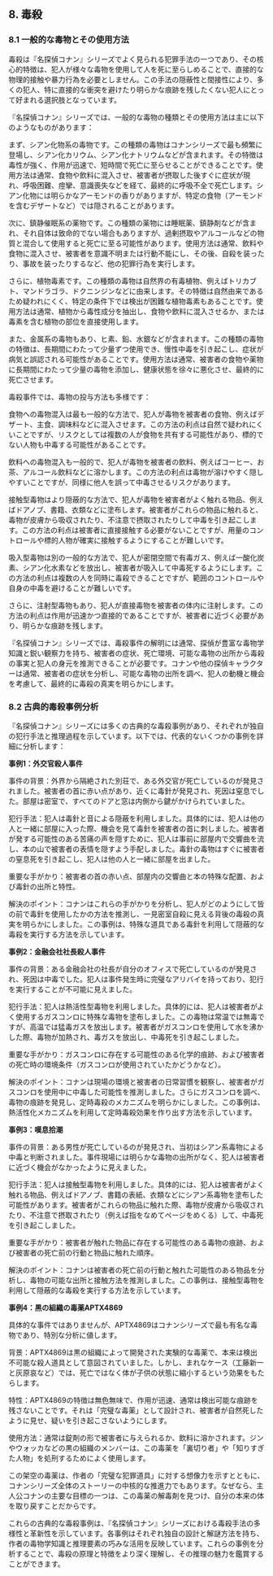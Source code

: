 ## 8. 毒殺

### 8.1 一般的な毒物とその使用方法

毒殺は『名探偵コナン』シリーズでよく見られる犯罪手法の一つであり、その核心的特徴は、犯人が様々な毒物を使用して人を死に至らしめることで、直接的な物理的接触や暴力行為を必要としません。この手法の隠蔽性と間接性により、多くの犯人、特に直接的な衝突を避けたり明らかな痕跡を残したくない犯人にとって好まれる選択肢となっています。

『名探偵コナン』シリーズでは、一般的な毒物の種類とその使用方法は主に以下のようなものがあります：

まず、シアン化物系の毒物です。この種類の毒物はコナンシリーズで最も頻繁に登場し、シアン化カリウム、シアン化ナトリウムなどが含まれます。その特徴は毒性が強く、作用が迅速で、短時間で死亡に至らせることができることです。使用方法は通常、食物や飲料に混入させ、被害者が摂取した後すぐに症状が現れ、呼吸困難、痙攣、意識喪失などを経て、最終的に呼吸不全で死亡します。シアン化物には明らかなアーモンドの香りがありますが、特定の食物（アーモンドを含むデザートなど）では隠されることがあります。

次に、鎮静催眠系の薬物です。この種類の薬物には睡眠薬、鎮静剤などが含まれ、それ自体は致命的でない場合もありますが、過剰摂取やアルコールなどの物質と混合して使用すると死亡に至る可能性があります。使用方法は通常、飲料や食物に混入させ、被害者を意識不明または行動不能にし、その後、自殺を装ったり、事故を装ったりするなど、他の犯罪行為を実行します。

さらに、植物毒素です。この種類の毒物は自然界の有毒植物、例えばトリカブト、マンドラゴラ、ドクニンジンなどに由来します。その特徴は自然由来であるため疑われにくく、特定の条件下では検出が困難な植物毒素もあることです。使用方法は通常、植物から毒性成分を抽出し、食物や飲料に混入させるか、または毒素を含む植物の部位を直接使用します。

また、金属系の毒物もあり、ヒ素、鉛、水銀などが含まれます。この種類の毒物の特徴は、長期間にわたって少量ずつ使用でき、慢性中毒を引き起こし、症状が病気と誤認される可能性があることです。使用方法は通常、被害者の食物や薬物に長期間にわたって少量の毒物を添加し、健康状態を徐々に悪化させ、最終的に死亡させます。

毒殺事件では、毒物の投与方法も多様です：

食物への毒物混入は最も一般的な方法で、犯人が毒物を被害者の食物、例えばデザート、主食、調味料などに混入させます。この方法の利点は自然で疑われにくいことですが、リスクとしては複数の人が食物を共有する可能性があり、標的でない人物も中毒する可能性があることです。

飲料への毒物混入も一般的で、犯人が毒物を被害者の飲料、例えばコーヒー、お茶、アルコール飲料などに溶かします。この方法の利点は毒物が溶けやすく隠しやすいことですが、同様に他人を誤って中毒させるリスクがあります。

接触型毒物はより隠蔽的な方法で、犯人が毒物を被害者がよく触れる物品、例えばドアノブ、書籍、衣類などに塗布します。被害者がこれらの物品に触れると、毒物が皮膚から吸収されたり、不注意で摂取されたりして中毒を引き起こします。この方法の利点は被害者に直接接触する必要がないことですが、用量のコントロールや標的人物が確実に接触するようにすることが難しいです。

吸入型毒物は別の一般的な方法で、犯人が密閉空間で有毒ガス、例えば一酸化炭素、シアン化水素などを放出し、被害者が吸入して中毒死するようにします。この方法の利点は複数の人を同時に毒殺できることですが、範囲のコントロールや自身の中毒を避けることが難しいです。

さらに、注射型毒物もあり、犯人が直接毒物を被害者の体内に注射します。この方法の利点は作用が迅速かつ直接的であることですが、被害者に近づく必要があり、明らかな痕跡を残します。

『名探偵コナン』シリーズでは、毒殺事件の解明には通常、探偵が豊富な毒物学知識と鋭い観察力を持ち、被害者の症状、死亡環境、可能な毒物の出所から毒殺の事実と犯人の身元を推測できることが必要です。コナンや他の探偵キャラクターは通常、被害者の症状を分析し、可能な毒物の出所を調べ、犯人の動機と機会を考慮して、最終的に毒殺の真実を明らかにします。

### 8.2 古典的毒殺事例分析

『名探偵コナン』シリーズには多くの古典的な毒殺事例があり、それぞれが独自の犯行手法と推理過程を示しています。以下では、代表的ないくつかの事例を詳細に分析します：

**事例1：外交官殺人事件**

事件の背景：外界から隔絶された別荘で、ある外交官が死亡しているのが発見されました。被害者の首に赤い点があり、近くに毒針が発見され、死因は窒息でした。部屋は密室で、すべてのドアと窓は内側から鍵がかけられていました。

犯行手法：犯人は毒針と音による隠蔽を利用しました。具体的には、犯人は他の人と一緒に部屋に入った際、機会を見て毒針を被害者の首に刺しました。被害者が発する可能性のある苦痛の声を隠すために、犯人は事前に部屋内で交響曲を流し、本の山で被害者の表情を隠すよう手配しました。毒針の毒物はすぐに被害者の窒息死を引き起こし、犯人は他の人と一緒に部屋を出ました。

重要な手がかり：被害者の首の赤い点、部屋内の交響曲と本の特殊な配置、および毒針の出所と特性。

解決のポイント：コナンはこれらの手がかりを分析し、犯人がどのようにして皆の前で毒針を使用したかの方法を推測し、一見密室自殺に見える背後の毒殺の真実を明らかにしました。この事例は、特殊な道具である毒針を利用して隠蔽的な毒殺を実行する方法を示しています。

**事例2：金融会社社長殺人事件**

事件の背景：ある金融会社の社長が自分のオフィスで死亡しているのが発見され、死因は中毒でした。犯人は事件発生時に完璧なアリバイを持っており、犯行を実行することが不可能に見えました。

犯行手法：犯人は熱活性型毒物を利用しました。具体的には、犯人は被害者がよく使用するガスコンロに特殊な毒物を塗布しました。この毒物は常温では無毒ですが、高温では猛毒ガスを放出します。被害者がガスコンロを使用して水を沸かした際、毒物が加熱され、毒ガスを放出し、中毒死を引き起こしました。

重要な手がかり：ガスコンロに存在する可能性のある化学的痕跡、および被害者の死亡時の環境条件（ガスコンロが使用されていたかどうかなど）。

解決のポイント：コナンは現場の環境と被害者の日常習慣を観察し、被害者がガスコンロを使用中に中毒した可能性を推測しました。さらにガスコンロを調べ、毒物の痕跡を発見し、定時毒殺のメカニズムを明らかにしました。この事例は、熱活性化メカニズムを利用して定時毒殺効果を作り出す方法を示しています。

**事例3：嘆息拾潮**

事件の背景：ある男性が死亡しているのが発見され、当初はシアン系毒物による中毒と判断されました。事件現場には明らかな毒物の出所がなく、犯人は被害者に近づく機会がなかったように見えました。

犯行手法：犯人は接触型毒物を利用しました。具体的には、犯人は被害者がよく触れる物品、例えばドアノブ、書籍の表紙、衣類などにシアン系毒物を塗布した可能性があります。被害者がこれらの物品に触れた際、毒物が皮膚から吸収されたり、不注意で摂取されたり（例えば指をなめてページをめくる）して、中毒死を引き起こしました。

重要な手がかり：被害者が触れた物品に存在する可能性のある毒物の痕跡、および被害者の死亡前の行動と物品に触れた順序。

解決のポイント：コナンは被害者の死亡前の行動と触れた可能性のある物品を分析し、毒物の可能な出所と接触方法を推測しました。この事例は、接触型毒物を利用して隠蔽的な毒殺を実行する方法を示しています。

**事例4：黒の組織の毒薬APTX4869**

具体的な事件ではありませんが、APTX4869はコナンシリーズで最も有名な毒物であり、特別な分析に値します。

背景：APTX4869は黒の組織によって開発された実験的な毒薬で、本来は検出不可能な殺人道具として意図されていました。しかし、まれなケース（工藤新一と灰原哀など）では、死亡ではなく体が子供の状態に縮小するという効果をもたらします。

特性：APTX4869の特徴は無色無味で、作用が迅速、通常は検出可能な痕跡を残さないことです。それは「完璧な毒薬」として設計され、被害者が自然死したように見せ、疑いを引き起こさないようにします。

使用方法：通常は錠剤の形で被害者に与えられるか、飲料に溶かされます。ジンやウォッカなどの黒の組織のメンバーは、この毒薬を「裏切り者」や「知りすぎた人物」を処刑するためによく使用します。

この架空の毒薬は、作者の「完璧な犯罪道具」に対する想像力を示すとともに、コナンシリーズ全体のストーリーの中核的な推進力でもあります。なぜなら、主人公コナンの主要な目標の一つは、この毒薬の解毒剤を見つけ、自分の本来の体を取り戻すことだからです。

これらの古典的な毒殺事例は、『名探偵コナン』シリーズにおける毒殺手法の多様性と革新性を示しています。各事例はそれぞれ独自の設計と解謎方法を持ち、作者の毒物学知識と推理要素の巧みな活用を反映しています。これらの事例を分析することで、毒殺の原理と特徴をより深く理解し、その推理の魅力を鑑賞することができます。